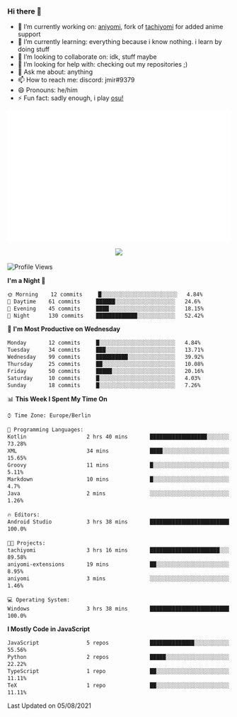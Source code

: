 ### Hi there 👋



<!--
**jmir1/jmir1** is a ✨ _special_ ✨ repository because its `README.md` (this file) appears on your GitHub profile.

Here are some ideas to get you started:
-->
- 🔭 I’m currently working on: [aniyomi](https://github.com/jmir1/aniyomi), fork of [tachiyomi](https://github.com/tachiyomiorg/tachiyomi) for added anime support
- 🌱 I’m currently learning: everything because i know nothing. i learn by doing stuff
- 👯 I’m looking to collaborate on: idk, stuff maybe
- 🤔 I’m looking for help with: checking out my repositories ;)
- 💬 Ask me about: anything
- 📫 How to reach me: discord: jmir#9379
- 😄 Pronouns: he/him
- ⚡ Fun fact: sadly enough, i play [osu!](https://osu.ppy.sh/users/18018426)  
<div>
	<p align="center">
		<a href="https://github.com/jmir1?tab=repositories" target="_blank" rel="noopener"><img src="https://github.com/jmir1/github-stats/blob/master/generated/overview.svg"></a>
	</p>
	<p align="center">
		<a href="https://github.com/search?o=desc&q=author%3Ajmir1&s=committer-date&type=Commits" target="_blank" rel="noopener"><img src="https://github-readme-streak-stats.herokuapp.com/?user=jmir1"></a>
	</p>
</div>

<!--START_SECTION:waka-->
![Profile Views](http://img.shields.io/badge/Profile%20Views-1-blue)

**I'm a Night 🦉** 

```text
🌞 Morning    12 commits     █░░░░░░░░░░░░░░░░░░░░░░░░   4.84% 
🌆 Daytime    61 commits     ██████░░░░░░░░░░░░░░░░░░░   24.6% 
🌃 Evening    45 commits     ████░░░░░░░░░░░░░░░░░░░░░   18.15% 
🌙 Night      130 commits    █████████████░░░░░░░░░░░░   52.42%

```
📅 **I'm Most Productive on Wednesday** 

```text
Monday       12 commits     █░░░░░░░░░░░░░░░░░░░░░░░░   4.84% 
Tuesday      34 commits     ███░░░░░░░░░░░░░░░░░░░░░░   13.71% 
Wednesday    99 commits     ██████████░░░░░░░░░░░░░░░   39.92% 
Thursday     25 commits     ██░░░░░░░░░░░░░░░░░░░░░░░   10.08% 
Friday       50 commits     █████░░░░░░░░░░░░░░░░░░░░   20.16% 
Saturday     10 commits     █░░░░░░░░░░░░░░░░░░░░░░░░   4.03% 
Sunday       18 commits     █░░░░░░░░░░░░░░░░░░░░░░░░   7.26%

```


📊 **This Week I Spent My Time On** 

```text
⌚︎ Time Zone: Europe/Berlin

💬 Programming Languages: 
Kotlin                   2 hrs 40 mins       ██████████████████░░░░░░░   73.28% 
XML                      34 mins             ████░░░░░░░░░░░░░░░░░░░░░   15.65% 
Groovy                   11 mins             █░░░░░░░░░░░░░░░░░░░░░░░░   5.11% 
Markdown                 10 mins             █░░░░░░░░░░░░░░░░░░░░░░░░   4.7% 
Java                     2 mins              ░░░░░░░░░░░░░░░░░░░░░░░░░   1.26%

🔥 Editors: 
Android Studio           3 hrs 38 mins       █████████████████████████   100.0%

🐱‍💻 Projects: 
tachiyomi                3 hrs 16 mins       ██████████████████████░░░   89.58% 
aniyomi-extensions       19 mins             ██░░░░░░░░░░░░░░░░░░░░░░░   8.95% 
aniyomi                  3 mins              ░░░░░░░░░░░░░░░░░░░░░░░░░   1.46%

💻 Operating System: 
Windows                  3 hrs 38 mins       █████████████████████████   100.0%

```

**I Mostly Code in JavaScript** 

```text
JavaScript               5 repos             ██████████████░░░░░░░░░░░   55.56% 
Python                   2 repos             █████░░░░░░░░░░░░░░░░░░░░   22.22% 
TypeScript               1 repo              ██░░░░░░░░░░░░░░░░░░░░░░░   11.11% 
TeX                      1 repo              ██░░░░░░░░░░░░░░░░░░░░░░░   11.11%

```



 Last Updated on 05/08/2021
<!--END_SECTION:waka-->
